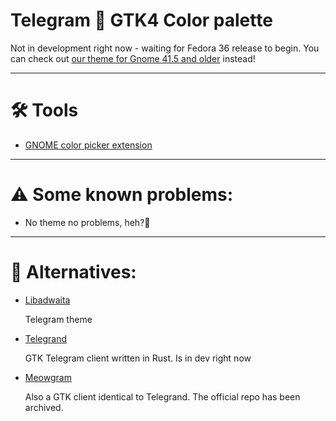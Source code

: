 # Telegram 🤝 GTK4 Color palette

Not in development right now - waiting for Fedora 36 release to begin. You can check out [our theme for Gnome 41.5 and older](https://github.com/Fenimoure/Telegram-Adwaita-Dark-theme/tree/Gnome-41.5-and-older) instead!

---

# 🛠 Tools

- [GNOME color picker extension](https://extensions.gnome.org/extension/3396/color-picker/)

---

# ⚠️ Some known problems:
- No theme no problems, heh?🤔

---

# 🔄 Alternatives:

+ [Libadwaita](https://t.me/addtheme/libadwaita) 

  Telegram theme

+ [Telegrand](https://github.com/melix99/telegrand) 

  GTK Telegram client written in Rust. Is in dev right now

+ [Meowgram](https://github.com/ExposedCat/Meowgram) 

  Also a GTK client identical to Telegrand. The official repo has been archived.
